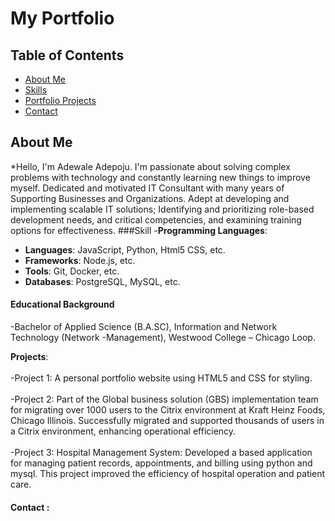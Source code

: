 # My Portfolio
## Table of Contents
- [About Me](#about-me)
- [Skills](#skills)
- [Portfolio Projects](#portfolio-projects)
- [Contact](#contact)

## About Me
*Hello, I'm Adewale Adepoju. I'm passionate about solving complex problems with technology and constantly learning new things to improve myself. Dedicated and motivated IT Consultant with many years of Supporting Businesses and Organizations. Adept at developing and implementing scalable IT solutions; Identifying and prioritizing role-based development needs, and critical competencies, and examining training options for effectiveness.
 ###Skill
-**Programming Languages**:
- **Languages**: JavaScript, Python, Html5 CSS, etc.
- **Frameworks**: Node.js, etc.
- **Tools**: Git, Docker, etc.
- **Databases**: PostgreSQL, MySQL, etc.
#### Educational Background
-Bachelor of Applied Science (B.A.SC), Information and Network Technology (Network -Management), Westwood College – Chicago Loop.

**Projects**:<br><Br>
-Project 1: A personal portfolio website using HTML5 and CSS for styling.<Br><Br>
-Project 2: Part of the Global business solution (GBS) implementation team for migrating over 1000 users to the Citrix environment at Kraft Heinz Foods, Chicago Illinois. Successfully migrated and supported thousands of users in a Citrix environment, enhancing operational efficiency.<Br><Br>
-Project 3:
Hospital Management System: Developed a based application for managing patient records, appointments, and billing using python and mysql. This project improved the efficiency of hospital operation and patient care.<Br>
#### Contact :
